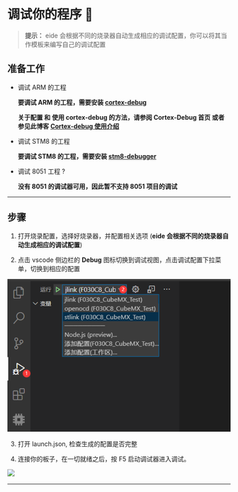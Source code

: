 # 调试你的程序 🔧

> **提示：** eide 会根据不同的烧录器自动生成相应的调试配置，你可以将其当作模板来编写自己的调试配置

## 准备工作

- 调试 ARM 的工程

  **要调试 ARM 的工程，需要安装 [cortex-debug](https://marketplace.visualstudio.com/items?itemName=marus25.cortex-debug)**

  **关于配置 和 使用 cortex-debug 的方法，请参阅 Cortex-Debug 首页 或者 参见此博客 [Cortex-debug 使用介绍](https://discuss.em-ide.com/blog/67-cortex-debug)**

- 调试 STM8 的工程

  **要调试 STM8 的工程，需要安装 [stm8-debugger](https://marketplace.visualstudio.com/items?itemName=CL.stm8-debug)**

- 调试 8051 工程 ?

  **没有 8051 的调试器可用，因此暂不支持 8051 项目的调试**

***

## 步骤

1. 打开烧录配置，选择好烧录器，并配置相关选项 (**eide 会根据不同的烧录器自动生成相应的调试配置**)

2. 点击 vscode 侧边栏的 **Debug** 图标切换到调试视图，点击调试配置下拉菜单，切换到相应的配置

  ![](./../img/open_vsc_debug_view.png)

3. 打开 launch.json, 检查生成的配置是否完整

4. 连接你的板子，在一切就绪之后，按 F5 启动调试器进入调试。

![](https://img-blog.csdnimg.cn/20200331222117510.png?x-oss-process=image/watermark,type_ZmFuZ3poZW5naGVpdGk,shadow_10,text_aHR0cHM6Ly9ibG9nLmNzZG4ubmV0L3FxXzQwODMzODEw,size_16,color_FFFFFF,t_70)

***

